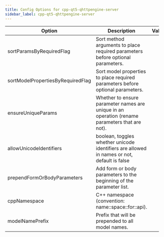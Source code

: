 ```yaml
---
title: Config Options for cpp-qt5-qhttpengine-server
sidebar_label: cpp-qt5-qhttpengine-server
---
```


| Option | Description | Values | Default |
| ------ | ----------- | ------ | ------- |
|sortParamsByRequiredFlag|Sort method arguments to place required parameters before optional parameters.| |true|
|sortModelPropertiesByRequiredFlag|Sort model properties to place required parameters before optional parameters.| |true|
|ensureUniqueParams|Whether to ensure parameter names are unique in an operation (rename parameters that are not).| |true|
|allowUnicodeIdentifiers|boolean, toggles whether unicode identifiers are allowed in names or not, default is false| |false|
|prependFormOrBodyParameters|Add form or body parameters to the beginning of the parameter list.| |false|
|cppNamespace|C++ namespace (convention: name::space::for::api).| |OpenAPI|
|modelNamePrefix|Prefix that will be prepended to all model names.| |OAI|
